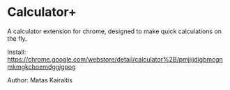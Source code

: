 Calculator+
===========

A calculator extension for chrome, designed to make quick calculations on the fly.

Install: https://chrome.google.com/webstore/detail/calculator%2B/pmjjijdigbmcgnmkmgkcboemdggjgpog

Author: Matas Kairaitis
